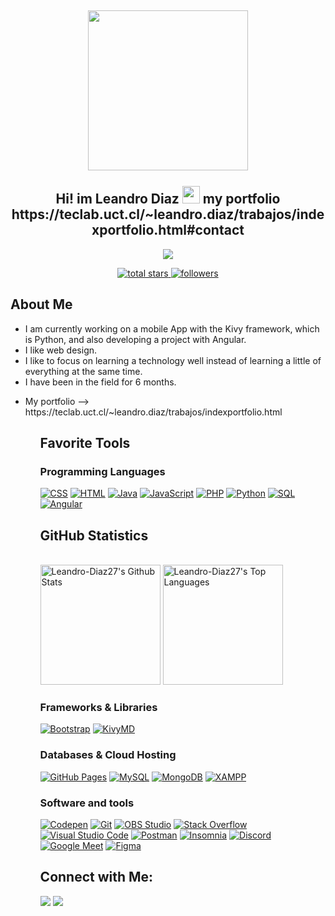 

<h2 align="center">
  <img align="center" height="256px" src="https://user-images.githubusercontent.com/51513908/150689872-eaa21d9a-7c65-4662-938c-26091c09cd70.svg"> 
  <br>
  <br>
  Hi! im Leandro Diaz <img src="https://media.giphy.com/media/hvRJCLFzcasrR4ia7z/giphy.gif" width="28">
  my portfolio https://teclab.uct.cl/~leandro.diaz/trabajos/indexportfolio.html#contact
</h2>


<p align="center">
  <img src="https://readme-typing-svg.herokuapp.com?color=%2336BCF7&size=48&center=true&width=500&height=100&lines=Web+Developer;">
</p>



<p align="center">
    
  <a href="https://github.com/DenverCoder1?tab=repositories&sort=stargazers">
    <img alt="total stars" title="Total stars on GitHub" src="https://custom-icon-badges.herokuapp.com/badge/dynamic/json?logo=star&color=55960c&labelColor=488207&label=Stars&style=for-the-badge&query=%24.stars&url=https://api.github-star-counter.workers.dev/user/Leandro-Diaz27"/>
  </a>
  <a href="https://github.com/DenverCoder1?tab=followers">
    <img alt="followers" title="Follow me on Github" src="https://custom-icon-badges.herokuapp.com/github/followers/Leandro-Diaz27?color=236ad3&labelColor=1155ba&style=for-the-badge&logo=person-add&label=Follow&logoColor=white"/>
  </a>
  
</p>


  ## About Me
<ul>
  <li> I am currently working on a mobile App with the Kivy framework, which is Python, and also developing a project with Angular. </li>
  <li> I like web design. </li>
  <li> I like to focus on learning a technology well instead of learning a little of everything at the same time. </li>
  <li> I have been in the field for 6 months. </li>
  <li><p>My portfolio --> https://teclab.uct.cl/~leandro.diaz/trabajos/indexportfolio.html </p></li>

<ul>


  ## Favorite Tools

### Programming Languages

<p>
    <a href="https://github.com/search?q=user%3ADenverCoder1+language%3Acss"><img alt="CSS" src="https://img.shields.io/badge/CSS-1572B6.svg?logo=css3&logoColor=white"></a>
    <a href="https://github.com/search?q=user%3ADenverCoder1+language%3Ahtml"><img alt="HTML" src="https://img.shields.io/badge/HTML-E34F26.svg?logo=html5&logoColor=white"></a>
    <a href="https://github.com/search?q=user%3ADenverCoder1+language%3Ajava"><img alt="Java" src="https://img.shields.io/badge/Java-007396.svg?logo=java&logoColor=white"></a>
    <a href="https://github.com/search?q=user%3ADenverCoder1+language%3Ajavascript"><img alt="JavaScript" src="https://img.shields.io/badge/JavaScript-F7DF1E.svg?logo=javascript&logoColor=black"></a>
    <a href="https://github.com/search?q=user%3ADenverCoder1+language%3Aphp"><img alt="PHP" src="https://img.shields.io/badge/PHP-777BB4.svg?logo=php&logoColor=white"></a>
    <a href="https://github.com/search?q=user%3ADenverCoder1+language%3Apython"><img alt="Python" src="https://img.shields.io/badge/Python-14354C.svg?logo=python&logoColor=white"></a>
    <a href="https://github.com/search?q=user%3ADenverCoder1+language%3Asql"><img alt="SQL" src="https://custom-icon-badges.herokuapp.com/badge/SQL-025E8C.svg?logo=database&logoColor=white"></a>
    <a href="https://github.com/search?q=user%3ADenverCoder1+language%3Aangular"><img alt="Angular" src="https://img.shields.io/badge/Angular-DD0031.svg?logo=angular&logoColor=white">
</a>
</p>
  
  ## GitHub Statistics
  
  <br/>
    <a href="https://github.com/Leandro-Diaz27/github-readme-stats"><img alt="Leandro-Diaz27's Github Stats" src="https://denvercoder1-github-readme-stats.vercel.app/api/?username=Leandro-Diaz27&show_icons=true&count_private=true&theme=react&hide_border=true&bg_color=1F222E&title_color=F85D7F&icon_color=F8D866" height="192px"/></a>
  <a href="https://github.com/Leandro-Diaz27/github-readme-stats"><img alt="Leandro-Diaz27's Top Languages" src="https://github-readme-stats.vercel.app/api/top-langs/?username=Leandro-Diaz27&langs_count=8&layout=compact&theme=react&hide_border=true&bg_color=1F222E&title_color=F85D7F&icon_color=F8D866&hide=Jupyter%20Notebook" height="192px"/></a>


### Frameworks & Libraries

<p>
    <a href="#"><img alt="Bootstrap" src="https://img.shields.io/badge/Bootstrap-7952B3.svg?logo=bootstrap&logoColor=white"></a>
    <a href="#"><img alt="KivyMD" src="https://custom-icon-badges.herokuapp.com/badge/KivyMD-3DDC84.svg?logo=python&logoColor=white"></a>

</p>

### Databases & Cloud Hosting

<p>
    <a href="#"><img alt="GitHub Pages" src="https://img.shields.io/badge/GitHub%20Pages-327FC7.svg?logo=github&logoColor=white"></a>
    <a href="#"><img alt="MySQL" src="https://img.shields.io/badge/MySQL-00f.svg?logo=mysql&logoColor=white"></a>
    <a href="#"><img alt="MongoDB" src="https://img.shields.io/badge/MongoDB-47A248.svg?logo=mongodb&logoColor=white"></a>
    <a href="#"><img alt="XAMPP" src="https://img.shields.io/badge/XAMPP-FB7A24.svg?logo=xampp&logoColor=white"></a>
</p>


### Software and tools

<p>
    <a href="#"><img alt="Codepen" src="https://img.shields.io/badge/Codepen-000000.svg?logo=codepen&logoColor=white"></a>
    <a href="#"><img alt="Git" src="https://img.shields.io/badge/Git-F05033.svg?logo=git&logoColor=white"></a>
    <a href="#"><img alt="OBS Studio" src="https://img.shields.io/badge/OBS%20Studio-302E31.svg?logo=obs-studio&logoColor=white"></a>
    <a href="#"><img alt="Stack Overflow" src="https://img.shields.io/badge/Stack%20Overflow-FE7A16.svg?logo=stack-overflow&logoColor=white"></a>
    <a href="#"><img alt="Visual Studio Code" src="https://img.shields.io/badge/Visual%20Studio%20Code-0078d7.svg?logo=visual-studio-code&logoColor=white"></a>
    <a href="#"><img alt="Postman" src="https://img.shields.io/badge/Postman-FF6C37.svg?logo=postman&logoColor=white"></a>
    <a href="#"><img alt="Insomnia" src="https://img.shields.io/badge/Insomnia-4000BF.svg?logo=insomnia&logoColor=white"></a>
    <a href="#"><img alt="Discord" src="https://img.shields.io/badge/Discord-5865F2.svg?logo=discord&logoColor=white"></a>
    <a href="#"><img alt="Google Meet" src="https://img.shields.io/badge/Google%20Meet-00897B.svg?logo=google-meet&logoColor=white"></a>
    <a href="#"><img alt="Figma" src="https://img.shields.io/badge/Figma-F24E1E.svg?logo=figma&logoColor=white"></a>
</p>



## Connect with Me:
  
  <p>
<a href="https://instagram.com/ljdm_ljdm"><img src="https://img.shields.io/badge/-ljdmljdm-pink?logo=instagram&style=flat-square"/></a>
<a href="mailto:ljdmanriquez709@gmail.com"><img src="https://img.shields.io/badge/-ljdmanriquez2002@gmail.com-black?logo=gmail&style=flat-square"/></a>
</p>



  
  
